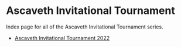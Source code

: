 # Ascaveth Invitational Tournament

Index page for all of the Ascaveth Invitational Tournament series.

- [Ascaveth Invitational Tournament 2022](2022)
